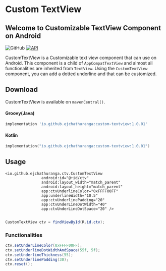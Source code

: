 # Custom TextView

## Welcome to Customizable TextView Component on Android

![GitHub](https://img.shields.io/github/license/ejchathuranga/custom-textview)
<a href="https://android-arsenal.com/api?level=21"><img alt="API" src="https://img.shields.io/badge/API-21%2B-brightgreen.svg?style=flat"/></a>

CustomTextView is a Customizable text view component that can use on Android. This component is a child of `AppCompatTextView` and almost all functionalities are inherited from `TextView`. Using the `CustomTextView` component, you can add a dotted underline and that can be customized.

## Download

CustomTextView is available on `mavenCentral()`.

#### Groovy(Java)
```groovy
implementation 'io.github.ejchathuranga:custom-textview:1.0.01'
```
#### Kotlin
```kotlin
implementation("io.github.ejchathuranga:custom-textview:1.0.01")
```

## Usage
```
<io.github.ejchathuranga.ctv.CustomTextView
                android:id="@+id/ctv"
                android:layout_width="match_parent"
                android:layout_height="match_parent"
                app:ctvUnderlineColor="0xFFFF00FF"
                app:underlineWidth="10.5"
                app:ctvUnderlinePadding="20"
                app:ctvUnderLineDotWidth="40"
                app:ctvUnderLineDotSpace="20" />
                
```

```java
CustomTextView ctv = findViewById(R.id.ctv);
```

### Functionalities 

```java
ctv.setUnderLineColor(0xFFFF00FF);
ctv.setUnderlineDotWidthAndSpace(55f, 5f);
ctv.setUnderlineThickness(55);
ctv.setUnderlinePadding(30);
ctv.reset();
```
